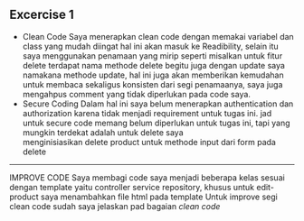 ## Excercise 1

- Clean Code
  Saya menerapkan clean code dengan memakai variabel dan class yang mudah diingat hal ini akan masuk ke Readibility, selain itu saya menggunakan penamaan yang mirip seperti misalkan untuk fitur delete terdapat nama methode delete begitu 
  juga dengan update saya namakana methode update, hal ini juga akan memberikan kemudahan untuk membaca sekaligus konsisten dari segi penamaanya, saya juga mengahpus comment yang tidak diperlukan pada code saya.
- Secure Coding
  Dalam hal ini saya belum menerapkan authentication dan authorization karena tidak menjadi requirement untuk tugas ini. jad untuk secure code memang belum diperlukan untuk tugas ini, tapi yang mungkin terdekat adalah untuk delete saya   
  menginisiasikan delete product untuk methode input dari form pada delete
---------
IMPROVE CODE
Saya membagi code saya menjadi beberapa kelas sesuai dengan template yaitu controller service repository, khusus untuk edit-product saya menambahkan file html pada template
Untuk improve segi clean code sudah saya jelaskan pad bagaian *clean code*



 
 
